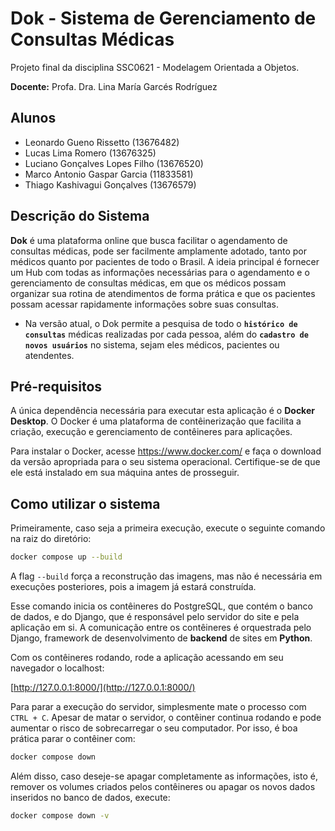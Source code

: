 # Dok - Sistema de Gerenciamento de Consultas Médicas
Projeto final da disciplina SSC0621 - Modelagem Orientada a Objetos.

**Docente:** Profa. Dra. Lina María Garcés Rodríguez

## Alunos 
- Leonardo Gueno Rissetto (13676482)
- Lucas Lima Romero (13676325)
- Luciano Gonçalves Lopes Filho (13676520)
- Marco Antonio Gaspar Garcia (11833581)
- Thiago Kashivagui Gonçalves (13676579)

## Descrição do Sistema
**Dok** é uma plataforma online que busca facilitar o agendamento de consultas médicas, pode ser facilmente amplamente adotado, tanto por médicos quanto por pacientes de todo o Brasil. A ideia principal é fornecer um Hub com todas as informações necessárias para o agendamento e o gerenciamento de consultas médicas, em que os médicos possam organizar sua rotina de atendimentos de forma prática e que os pacientes possam acessar rapidamente informações sobre suas consultas. 

- Na versão atual, o Dok permite a pesquisa de todo o **```histórico de consultas```** médicas realizadas por cada pessoa, além do **```cadastro de novos usuários```** no sistema, sejam eles médicos, pacientes ou atendentes.

## Pré-requisitos
A única dependência necessária para executar esta aplicação é o **Docker Desktop**. O Docker é uma plataforma de contêinerização que facilita a criação, execução e gerenciamento de contêineres para aplicações. 


Para instalar o Docker, acesse https://www.docker.com/ e faça o download da versão apropriada para o seu sistema operacional. Certifique-se de que ele está instalado em sua máquina antes de prosseguir.

## Como utilizar o sistema

Primeiramente, caso seja a primeira execução, execute o seguinte comando na raiz do diretório:
```bash
docker compose up --build
```
A flag ```--build``` força a reconstrução das imagens, mas não é necessária em execuções posteriores, pois a imagem já estará construída.

Esse comando inicia os contêineres do PostgreSQL, que contém o banco de dados, e do Django, que é responsável pelo servidor do site e pela aplicação em si. A comunicação entre os contêineres é orquestrada pelo Django, framework de desenvolvimento de **backend** de sites em **Python**. 

Com os contêineres rodando, rode a aplicação acessando em seu navegador o localhost:

[http://127.0.0.1:8000/](http://127.0.0.1:8000/)

Para parar a execução do servidor, simplesmente mate o processo com ```CTRL + C```. Apesar de matar o servidor, o contêiner continua rodando e pode aumentar o risco de sobrecarregar o seu computador. Por isso, é boa prática parar o contêiner com:

```bash
docker compose down
```

Além disso, caso deseje-se apagar completamente as informações, isto é, remover os volumes criados pelos contêineres ou apagar os novos dados inseridos no banco de dados, execute:

```bash
docker compose down -v
```
